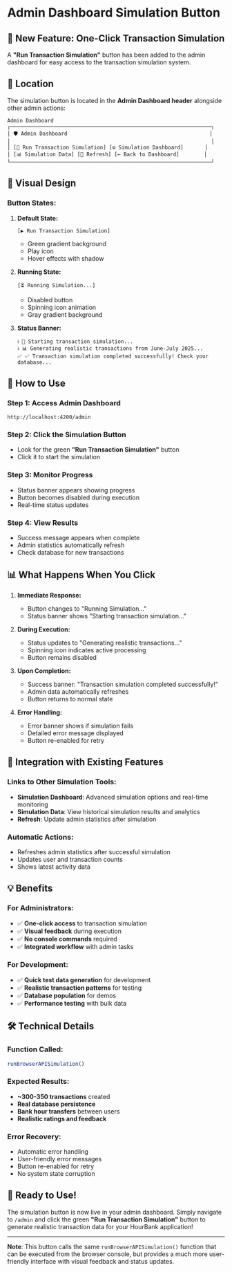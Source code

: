 # Admin Dashboard Simulation Button

## 🎯 New Feature: One-Click Transaction Simulation

A **"Run Transaction Simulation"** button has been added to the admin dashboard for easy access to the transaction simulation system.

## 📍 Location

The simulation button is located in the **Admin Dashboard header** alongside other admin actions:

```
Admin Dashboard
┌─────────────────────────────────────────────────────────────────┐
│ 🛡️ Admin Dashboard                                              │
│                                                                 │
│ [🚀 Run Transaction Simulation] [⚙️ Simulation Dashboard]       │
│ [📊 Simulation Data] [🔄 Refresh] [← Back to Dashboard]        │
└─────────────────────────────────────────────────────────────────┘
```

## 🎨 Visual Design

### **Button States:**

1. **Default State:**
   ```
   [▶️ Run Transaction Simulation]
   ```
   - Green gradient background
   - Play icon
   - Hover effects with shadow

2. **Running State:**
   ```
   [⏳ Running Simulation...]
   ```
   - Disabled button
   - Spinning icon animation
   - Gray gradient background

3. **Status Banner:**
   ```
   ℹ️ 🚀 Starting transaction simulation...
   ℹ️ 📊 Generating realistic transactions from June-July 2025...
   ✅ ✅ Transaction simulation completed successfully! Check your database...
   ```

## 🚀 How to Use

### **Step 1: Access Admin Dashboard**
```
http://localhost:4200/admin
```

### **Step 2: Click the Simulation Button**
- Look for the green **"Run Transaction Simulation"** button
- Click it to start the simulation

### **Step 3: Monitor Progress**
- Status banner appears showing progress
- Button becomes disabled during execution
- Real-time status updates

### **Step 4: View Results**
- Success message appears when complete
- Admin statistics automatically refresh
- Check database for new transactions

## 📊 What Happens When You Click

1. **Immediate Response:**
   - Button changes to "Running Simulation..."
   - Status banner shows "Starting transaction simulation..."

2. **During Execution:**
   - Status updates to "Generating realistic transactions..."
   - Spinning icon indicates active processing
   - Button remains disabled

3. **Upon Completion:**
   - Success banner: "Transaction simulation completed successfully!"
   - Admin data automatically refreshes
   - Button returns to normal state

4. **Error Handling:**
   - Error banner shows if simulation fails
   - Detailed error message displayed
   - Button re-enabled for retry

## 🔗 Integration with Existing Features

### **Links to Other Simulation Tools:**
- **Simulation Dashboard**: Advanced simulation options and real-time monitoring
- **Simulation Data**: View historical simulation results and analytics
- **Refresh**: Update admin statistics after simulation

### **Automatic Actions:**
- Refreshes admin statistics after successful simulation
- Updates user and transaction counts
- Shows latest activity data

## 💡 Benefits

### **For Administrators:**
- ✅ **One-click access** to transaction simulation
- ✅ **Visual feedback** during execution
- ✅ **No console commands** required
- ✅ **Integrated workflow** with admin tasks

### **For Development:**
- ✅ **Quick test data generation** for development
- ✅ **Realistic transaction patterns** for testing
- ✅ **Database population** for demos
- ✅ **Performance testing** with bulk data

## 🛠️ Technical Details

### **Function Called:**
```typescript
runBrowserAPISimulation()
```

### **Expected Results:**
- **~300-350 transactions** created
- **Real database persistence**
- **Bank hour transfers** between users
- **Realistic ratings and feedback**

### **Error Recovery:**
- Automatic error handling
- User-friendly error messages
- Button re-enabled for retry
- No system state corruption

## 🎯 Ready to Use!

The simulation button is now live in your admin dashboard. Simply navigate to `/admin` and click the green **"Run Transaction Simulation"** button to generate realistic transaction data for your HourBank application!

---

**Note**: This button calls the same `runBrowserAPISimulation()` function that can be executed from the browser console, but provides a much more user-friendly interface with visual feedback and status updates.
